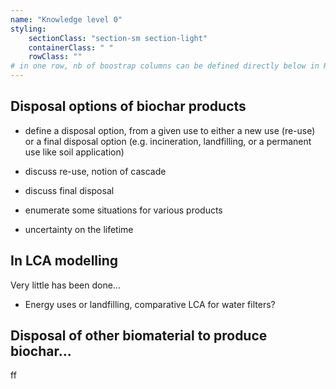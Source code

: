 ```yaml
---
name: "Knowledge level 0"
styling:
    sectionClass: "section-sm section-light"
    containerClass: " "
    rowClass: ""
# in one row, nb of boostrap columns can be defined directly below in HTML
---
```


<div class="col-md-8">

## Disposal options of biochar products

- define a disposal option, from a given use to either a new use (re-use) or a final disposal option (e.g. incineration, landfilling, or a permanent use like soil application)

- discuss re-use, notion of cascade 

- discuss final disposal

- enumerate some situations for various products

- uncertainty on the lifetime

## In LCA modelling

Very little has been done...

- Energy uses or landfilling, comparative LCA for water filters? 

## Disposal of other biomaterial to produce biochar... 

ff

</div>